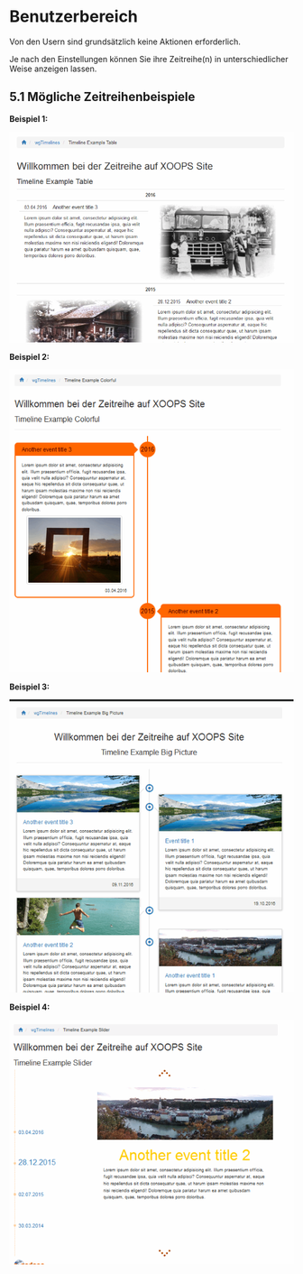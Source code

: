 # Benutzerbereich

Von den Usern sind grundsätzlich keine Aktionen erforderlich.

Je nach den Einstellungen können Sie ihre Zeitreihe\(n\) in unterschiedlicher Weise anzeigen lassen.

## 5.1 Mögliche Zeitreihenbeispiele

**Beispiel 1:**

![](../.gitbook/assets/5userside_1%20%282%29.png)

**Beispiel 2:**

![](../.gitbook/assets/5userside_2%20%282%29.png)

**Beispiel 3:**

![](../.gitbook/assets/5userside_3%20%282%29.png)

**Beispiel 4:**

![](../.gitbook/assets/5userside_4.png)

